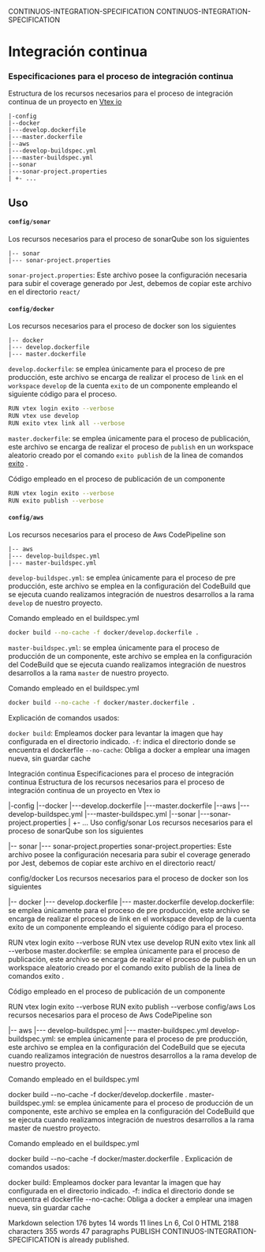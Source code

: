 CONTINUOS-INTEGRATION-SPECIFICATION
CONTINUOS-INTEGRATION-SPECIFICATION
# Integración continua

### Especificaciones para el proceso de integración continua

Estructura de los recursos necesarios para el proceso de integración continua de un proyecto en [Vtex io](https://vtex.io/)
```
|-config
|--docker
|---develop.dockerfile
|---master.dockerfile
|--aws
|---develop-buildspec.yml
|---master-buildspec.yml
|--sonar
|---sonar-project.properties
| +- ...
```
## Uso

#### `config/sonar`

Los recursos necesarios para el proceso de sonarQube son los siguientes
```
|-- sonar
|--- sonar-project.properties
```

`sonar-project.properties`: Este archivo posee la configuración necesaria para subir el coverage generado por Jest, debemos de copiar este archivo en el directorio `react/`

#### `config/docker`

Los recursos necesarios para el proceso de docker son los siguientes
```
|-- docker
|--- develop.dockerfile
|--- master.dockerfile
```

`develop.dockerfile`: se emplea únicamente para el proceso de pre producción, este archivo se encarga de realizar el proceso de `link` en el `workspace` `develop` de la cuenta `exito` de un componente empleando el siguiente código para el proceso.

```bash
RUN vtex login exito --verbose
RUN vtex use develop
RUN exito vtex link all --verbose
```

`master.dockerfile`: se emplea únicamente para el proceso de publicación, este archivo se encarga de realizar el proceso de `publish` en un workspace aleatorio creado por el comando `exito publish` de la linea de comandos [exito](https://www.npmjs.com/package/exito) .

Código empleado en el proceso de publicación de un componente

```bash
RUN vtex login exito --verbose
RUN exito publish --verbose
```


#### `config/aws`

Los recursos necesarios para el proceso de Aws CodePipeline son
```
|-- aws
|--- develop-buildspec.yml
|--- master-buildspec.yml
```

`develop-buildspec.yml`: se emplea únicamente para el proceso de pre producción, este archivo se emplea en la configuración del CodeBuild que se ejecuta cuando realizamos integración de nuestros desarrollos a la rama `develop` de nuestro proyecto.

Comando empleado en el buildspec.yml
```bash
docker build --no-cache -f docker/develop.dockerfile .
```

`master-buildspec.yml`: se emplea únicamente para el proceso de producción de un componente, este archivo se emplea en la configuración del CodeBuild que se ejecuta cuando realizamos integración de nuestros desarrollos a la rama `master` de nuestro proyecto.

Comando empleado en el buildspec.yml
```bash
docker build --no-cache -f docker/master.dockerfile .
```

Explicación de comandos usados: 

`docker build`: Empleamos docker para levantar la imagen que hay configurada en el directorio indicado.
`-f`: indica el directorio donde se encuentra el dockerfile
`--no-cache`: Obliga a docker a emplear una imagen nueva, sin guardar cache

Integración continua
Especificaciones para el proceso de integración continua
Estructura de los recursos necesarios para el proceso de integración continua de un proyecto en Vtex io

|-config
|--docker
|---develop.dockerfile
|---master.dockerfile
|--aws
|---develop-buildspec.yml
|---master-buildspec.yml
|--sonar
|---sonar-project.properties
| +- ...
Uso
config/sonar
Los recursos necesarios para el proceso de sonarQube son los siguientes

|-- sonar
|--- sonar-project.properties
sonar-project.properties: Este archivo posee la configuración necesaria para subir el coverage generado por Jest, debemos de copiar este archivo en el directorio react/

config/docker
Los recursos necesarios para el proceso de docker son los siguientes

|-- docker
|--- develop.dockerfile
|--- master.dockerfile
develop.dockerfile: se emplea únicamente para el proceso de pre producción, este archivo se encarga de realizar el proceso de link en el workspace develop de la cuenta exito de un componente empleando el siguiente código para el proceso.

RUN vtex login exito --verbose
RUN vtex use develop
RUN exito vtex link all --verbose
master.dockerfile: se emplea únicamente para el proceso de publicación, este archivo se encarga de realizar el proceso de publish en un workspace aleatorio creado por el comando exito publish de la linea de comandos exito .

Código empleado en el proceso de publicación de un componente

RUN vtex login exito --verbose
RUN exito publish --verbose
config/aws
Los recursos necesarios para el proceso de Aws CodePipeline son

|-- aws
|--- develop-buildspec.yml
|--- master-buildspec.yml
develop-buildspec.yml: se emplea únicamente para el proceso de pre producción, este archivo se emplea en la configuración del CodeBuild que se ejecuta cuando realizamos integración de nuestros desarrollos a la rama develop de nuestro proyecto.

Comando empleado en el buildspec.yml

docker build --no-cache -f docker/develop.dockerfile .
master-buildspec.yml: se emplea únicamente para el proceso de producción de un componente, este archivo se emplea en la configuración del CodeBuild que se ejecuta cuando realizamos integración de nuestros desarrollos a la rama master de nuestro proyecto.

Comando empleado en el buildspec.yml

docker build --no-cache -f docker/master.dockerfile .
Explicación de comandos usados:

docker build: Empleamos docker para levantar la imagen que hay configurada en el directorio indicado.
-f: indica el directorio donde se encuentra el dockerfile
--no-cache: Obliga a docker a emplear una imagen nueva, sin guardar cache

Markdown selection 176 bytes 14 words 11 lines Ln 6, Col 0 HTML 2188 characters 355 words 47 paragraphs
PUBLISH
CONTINUOS-INTEGRATION-SPECIFICATION is already published.

